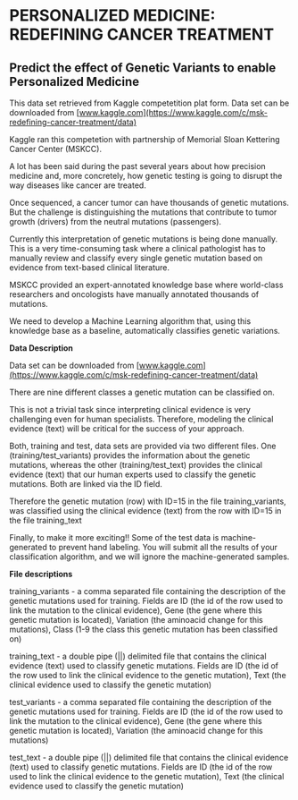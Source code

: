
# PERSONALIZED MEDICINE: REDEFINING CANCER TREATMENT
## Predict the effect of Genetic Variants to enable Personalized Medicine

This data set retrieved from Kaggle competetition plat form.
Data set can be downloaded from [www.kaggle.com](https://www.kaggle.com/c/msk-redefining-cancer-treatment/data)
 
Kaggle ran this competetion with partnership of Memorial Sloan Kettering Cancer Center (MSKCC).

A lot has been said during the past several years about how precision medicine and, more concretely, how genetic testing is going to disrupt the way diseases like cancer are treated.

Once sequenced, a cancer tumor can have thousands of genetic mutations. But the challenge is distinguishing the mutations that contribute to tumor growth (drivers) from the neutral mutations (passengers). 

Currently this interpretation of genetic mutations is being done manually. This is a very time-consuming task where a clinical pathologist has to manually review and classify every single genetic mutation based on evidence from text-based clinical literature.

MSKCC provided an expert-annotated knowledge base where world-class researchers and oncologists have manually annotated thousands of mutations.

We need to develop a Machine Learning algorithm that, using this knowledge base as a baseline, automatically classifies genetic variations.

**Data Description**

Data set can be downloaded from [www.kaggle.com](https://www.kaggle.com/c/msk-redefining-cancer-treatment/data)

There are nine different classes a genetic mutation can be classified on.

This is not a trivial task since interpreting clinical evidence is very challenging even for human specialists. Therefore, modeling the clinical evidence (text) will be critical for the success of your approach.

Both, training and test, data sets are provided via two different files. One (training/test_variants) provides the information about the genetic mutations, whereas the other (training/test_text) provides the clinical evidence (text) that our human experts used to classify the genetic mutations. Both are linked via the ID field.

Therefore the genetic mutation (row) with ID=15 in the file training_variants, was classified using the clinical evidence (text) from the row with ID=15 in the file training_text

Finally, to make it more exciting!! Some of the test data is machine-generated to prevent hand labeling. You will submit all the results of your classification algorithm, and we will ignore the machine-generated samples. 

**File descriptions**

training_variants - a comma separated file containing the description of the genetic mutations used for training. Fields are ID (the id of the row used to link the mutation to the clinical evidence), Gene (the gene where this genetic mutation is located), Variation (the aminoacid change for this mutations), Class (1-9 the class this genetic mutation has been classified on)

training_text - a double pipe (||) delimited file that contains the clinical evidence (text) used to classify genetic mutations. Fields are ID (the id of the row used to link the clinical evidence to the genetic mutation), Text (the clinical evidence used to classify the genetic mutation)

test_variants - a comma separated file containing the description of the genetic mutations used for training. Fields are ID (the id of the row used to link the mutation to the clinical evidence), Gene (the gene where this genetic mutation is located), Variation (the aminoacid change for this mutations)

test_text - a double pipe (||) delimited file that contains the clinical evidence (text) used to classify genetic mutations. Fields are ID (the id of the row used to link the clinical evidence to the genetic mutation), Text (the clinical evidence used to classify the genetic mutation)
